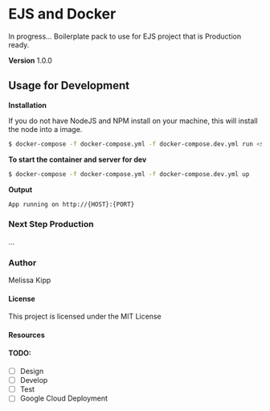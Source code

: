 # EJS and Docker

In progress... Boilerplate pack to use for EJS project that is Production ready.

**Version** 1.0.0

## Usage for Development

**Installation**

If you do not have NodeJS and NPM install on your machine, this will install the node into a image.

```sh
$ docker-compose -f docker-compose.yml -f docker-compose.dev.yml run <service-name> npm install
```

**To start the container and server for dev**

```sh
$ docker-compose -f docker-compose.yml -f docker-compose.dev.yml up
```

**Output**

```terminal
App running on http://{HOST}:{PORT}
```

### Next Step Production

...

### Author

Melissa Kipp

#### License

This project is licensed under the MIT License

#### Resources

#### TODO:

- [ ] Design
- [ ] Develop
- [ ] Test
- [ ] Google Cloud Deployment
